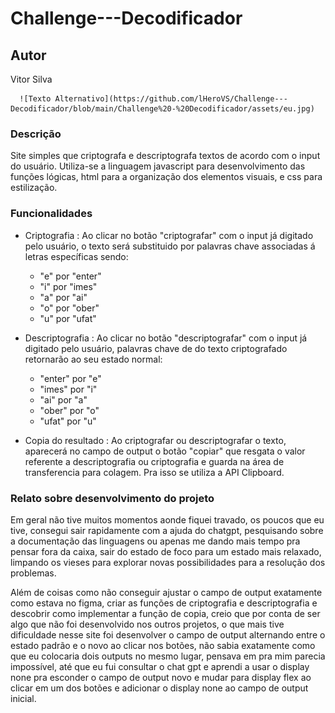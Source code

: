 # Challenge---Decodificador

## Autor 

Vitor Silva 

      ![Texto Alternativo](https://github.com/lHeroVS/Challenge---Decodificador/blob/main/Challenge%20-%20Decodificador/assets/eu.jpg)  

### Descrição

   Site simples que criptografa e descriptografa textos de acordo com o input do usuário. Utiliza-se a linguagem javascript para desenvolvimento das funções lógicas, html para a organização dos elementos visuais, e css para estilização.


### Funcionalidades

- Criptografia : Ao clicar no botão "criptografar" com o input já digitado pelo usuário, o texto será substituido por palavras chave associadas á letras específicas sendo:

   - "e" por "enter"
   - "i" por "imes"
   - "a" por "ai"
   - "o" por "ober"
   - "u" por "ufat"
 
- Descriptografia : Ao clicar no botão "descriptografar" com o input já digitado pelo usuário, palavras chave de do texto criptografado retornarão ao seu estado normal:

   - "enter" por "e"
   - "imes" por "i"
   - "ai" por "a"
   - "ober" por "o"
   - "ufat" por "u"

 - Copia do resultado : Ao criptografar ou descriptografar o texto, aparecerá no campo de output o botão "copiar" que resgata o valor referente a descriptografia ou criptografia e guarda na área de transferencia para colagem. Pra isso se utiliza a API Clipboard.


### Relato sobre desenvolvimento do projeto

Em geral não tive muitos momentos aonde fiquei travado, os poucos que eu tive, consegui sair rapidamente com a ajuda do chatgpt, pesquisando sobre a documentação das linguagens ou apenas me dando mais tempo pra pensar fora da caixa, sair do estado de foco para um estado mais relaxado, limpando os vieses para explorar novas possibilidades para a resolução dos problemas.

Além de coisas como não conseguir ajustar o campo de output exatamente como estava no figma, criar as funções de criptografia e descriptografia e descobrir como implementar a função de copia, creio que por conta de ser algo que não foi desenvolvido nos outros projetos, o que mais tive dificuldade nesse site foi desenvolver o campo de output alternando entre o estado padrão e o novo ao clicar nos botões, não sabia exatamente como que eu colocaria dois outputs no mesmo lugar, pensava em pra mim parecia impossível, até que eu fui consultar o chat gpt e aprendi a usar o display none pra esconder o campo de output novo e mudar para display flex ao clicar em um dos botões e adicionar o display none ao campo de output inicial. 

